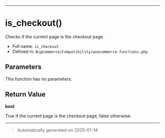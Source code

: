 ***

# is_checkout()

Checks if the current page is the checkout page.




* Full name: `is_checkout`
* Defined in: `BigCommerce/Compatibility/woocommerce-functions.php`

## Parameters

This function has no parameters.

## Return Value

**bool**

True if the current page is the checkout page, false otherwise.

***
> Automatically generated on 2025-01-14
